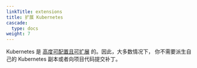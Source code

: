 ```yaml
---
linkTitle: extensions
title: 扩展 Kubernetes
cascade:
  type: docs
weight: 7
---
```


Kubernetes 是 [高度可配置且可扩展](https://kubernetes.io/zh-cn/docs/concepts/extend-kubernetes/) 的。因此，大多数情况下，
你不需要派生自己的 Kubernetes 副本或者向项目代码提交补丁。
